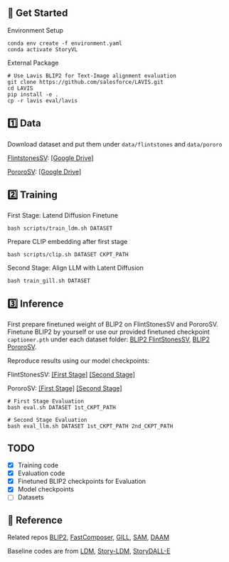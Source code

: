 ## :rocket: Get Started

Environment Setup

```
conda env create -f environment.yaml
conda activate StoryVL
```

External Package

```
# Use Lavis BLIP2 for Text-Image alignment evaluation
git clone https://github.com/salesforce/LAVIS.git
cd LAVIS
pip install -e .
cp -r lavis eval/lavis
```

## :one: Data

Download dataset and put them under `data/flintstones` and `data/pororo`

[FlintstonesSV](https://arxiv.org/pdf/1804.03608.pdf): [[Google Drive]](https://drive.google.com/file/d/1kG4esNwabJQPWqadSDaugrlF4dRaV33_)

[PororoSV](https://openaccess.thecvf.com/content_CVPR_2019/papers/Li_StoryGAN_A_Sequential_Conditional_GAN_for_Story_Visualization_CVPR_2019_paper.pdf): [[Google Drive]](https://drive.google.com/file/d/11Io1_BufAayJ1BpdxxV2uJUvCcirbrNc)

## :two: Training

First Stage: Latend Diffusion Finetune

```
bash scripts/train_ldm.sh DATASET
```

Prepare CLIP embedding after first stage

```
bash scripts/clip.sh DATASET CKPT_PATH
```

Second Stage: Align LLM with Latent Diffusion

```
bash train_gill.sh DATASET
```

## :three: Inference

First prepare finetuned weight of BLIP2 on FlintStonesSV and PororoSV. Finetune BLIP2 by yourself or use our provided finetuned checkpoint `captioner.pth` under each dataset folder: [BLIP2 FlintStonesSV](https://storygpt-v.s3.amazonaws.com/checkpoints/flintstones/eval/captioner.pth), [BLIP2 PororoSV](https://storygpt-v.s3.amazonaws.com/checkpoints/pororo/eval/captioner.pth).

Reproduce results using our model checkpoints:

FlintStonesSV: [[First Stage]](https://storygpt-v.s3.amazonaws.com/checkpoints/flintstones/first-stage/pytorch_model.bin) [[Second Stage]](https://storygpt-v.s3.amazonaws.com/checkpoints/flintstones/second-stage.zip)

PororoSV: [[First Stage]](https://storygpt-v.s3.amazonaws.com/checkpoints/pororo/first-stage/pytorch_model.bin) [[Second Stage]](https://storygpt-v.s3.amazonaws.com/checkpoints/pororo/second-stage.zip)

```
# First Stage Evaluation
bash eval.sh DATASET 1st_CKPT_PATH

# Second Stage Evaluation
bash eval_llm.sh DATASET 1st_CKPT_PATH 2nd_CKPT_PATH
```

## TODO

- [x] Training code
- [x] Evaluation code
- [x] Finetuned BLIP2 checkpoints for Evaluation
- [x] Model checkpoints
- [ ] Datasets

## :closed_book: Reference

Related repos [BLIP2](https://github.com/salesforce/LAVIS), [FastComposer](https://github.com/mit-han-lab/fastcomposer), [GILL](https://github.com/kohjingyu/gill), [SAM](https://github.com/facebookresearch/segment-anything), [DAAM](https://github.com/castorini/daam)

Baseline codes are from [LDM](https://github.com/CompVis/latent-diffusion), [Story-LDM](https://github.com/ubc-vision/Make-A-Story), [StoryDALL-E](https://github.com/adymaharana/storydalle)
